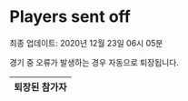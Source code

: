 # Players sent off
최종 업데이트: 2020년 12월 23일 06시 05분


경기 중 오류가 발생하는 경우 자동으로 퇴장됩니다.


| 퇴장된 참가자 |
|:---:|